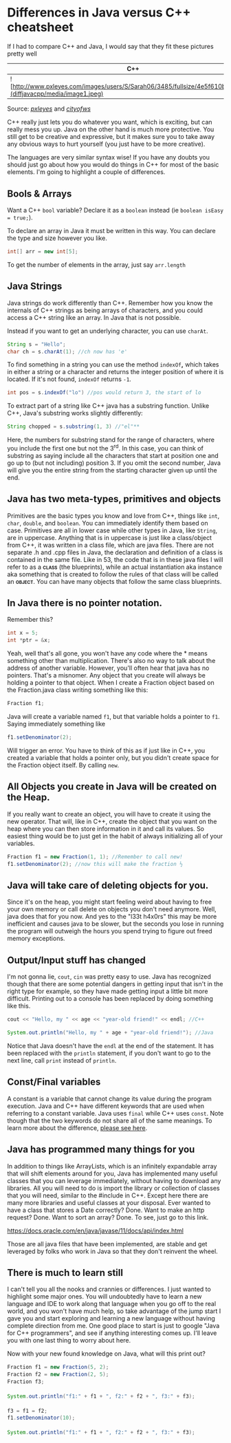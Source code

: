 # Differences in Java versus C++ cheatsheet

If I had to compare C++ and Java, I would say that they fit these
pictures pretty well

| C++                                                                                                             | Java                                                                                                  |
| --------------------------------------------------------------------------------------------------------------- | ----------------------------------------------------------------------------------------------------- |
| ![http://www.pxleyes.com/images/users/S/Sarah06/3485/fullsize/4e5f610b59f3a.jpg](diffjavacpp/media/image1.jpeg) | ![http://www.cityofws.org/portals/0/images/police/storytime2\_233.jpg](diffjavacpp/media/image2.jpeg) |
Source: *[pxleyes](http://www.pxleyes.com)* and *[cityofws](http://www.cityofws.org)*

C++ really just lets you do whatever you want, which is exciting, but
can really mess you up. Java on the other hand is much more protective.
You still get to be creative and expressive, but it makes sure you to
take away any obvious ways to hurt yourself (you just have to be more
creative).

The languages are very similar syntax wise\! If you have any doubts you
should just go about how you would do things in C++ for most of the
basic elements. I'm going to highlight a couple of differences.

## Bools & Arrays

Want a C++ ```bool``` variable? Declare it as a ```boolean``` instead (ie
```boolean isEasy = true;```).

To declare an array in Java it must be written in this way. You can
declare the type and size however you like.

```java
int[] arr = new int[5];
```

To get the number of elements in the array, just say ```arr.length```

## Java Strings

Java strings do work differently than C++. Remember how you know the
internals of C++ strings as being arrays of characters, and you could
access a C++ string like an array. In Java that is not possible.

Instead if you want to get an underlying character, you can use
```charAt```.

```java
String s = "Hello";
char ch = s.charAt(1); //ch now has 'e'
```

To find something in a string you can use the method ```indexOf```**,**
which takes in either a string or a character and returns the integer
position of where it is located. If it's not found, ```indexOf``` returns
```-1```.

```java
int pos = s.indexOf("lo") //pos would return 3, the start of lo
```

To extract part of a string like C++ java has a substring function.
Unlike C++, Java's substring works slightly differently:

```java
String chopped = s.substring(1, 3) //"el"**
```

Here, the numbers for substring stand for the range of characters, where
you include the first one but not the 3<sup>rd</sup>. In this case, you
can think of substring as saying include all the characters that start
at position one and go up to (but not including) position 3. If you omit
the second number, Java will give you the entire string from the
starting character given up until the end.

## Java has two meta-types, primitives and objects

Primitives are the basic types you know and love from C++, things like
```int```, ```char```, ```double```, and ```boolean```. You can immediately identify
them based on case. Primitives are all in lower case while other types
in Java, like ```String```, are in uppercase. Anything that is in uppercase
is just like a class/object from C++, it was written in a class file,
which are java files. There are not separate .h and .cpp files in Java,
the declaration and definition of a class is contained in the same file.
Like in 53, the code that is in these java files I will refer to as a
**<span class="smallcaps">class</span>** (the blueprints), while an
actual instantiation aka instance aka something that is created to
follow the rules of that class will be called an
**<span class="smallcaps">object</span>**. You can have many objects
that follow the same class blueprints.

## In Java there is no pointer notation.

Remember this?

```cpp
int x = 5;
int *ptr = &x;
```

Yeah, well that's all gone, you won't have any code where the \* means
something other than multiplication. There's also no way to talk about
the address of another variable. However, you'll often hear that java
has no pointers. That's a misnomer. Any object that you create will
always be holding a pointer to that object. When I create a Fraction
object based on the Fraction.java class writing something like this:

```java
Fraction f1;
```

Java will create a variable named ```f1```, but that variable holds a
pointer to ```f1```. Saying immediately something like

```java
f1.setDenominator(2);
```

Will trigger an error. You have to think of this as if just like in C++,
you created a variable that holds a pointer only, but you didn't create
space for the Fraction object itself. By calling ```new```.

## All Objects you create in Java will be created on the Heap.

If you really want to create an object, you will have to create it using
the new operator. That will, like in C++, create the object that you
want on the heap where you can then store information in it and call its
values. So easiest thing would be to just get in the habit of always
initializing all of your variables.

```java
Fraction f1 = new Fraction(1, 1); //Remember to call new!
f1.setDenominator(2); //now this will make the fraction ½
```

## Java will take care of deleting objects for you.

Since it's on the heap, you might start feeling weird about having to
free your own memory or call delete on objects you don't need anymore.
Well, java does that for you now. And yes to the "l33t h4x0rs" this may
be more inefficient and causes java to be slower, but the seconds you
lose in running the program will outweigh the hours you spend trying to
figure out freed memory exceptions.

## Output/Input stuff has changed

I'm not gonna lie, ```cout```, ```cin``` was pretty easy to use. Java has
recognized though that there are some potential dangers in getting input
that isn't in the right type for example, so they have made getting
input a little bit more difficult. Printing out to a console has been
replaced by doing something like this.

```cpp
cout << "Hello, my " << age << "year-old friend!" << endl; //C++
```

```java
System.out.println("Hello, my " + age + "year-old friend!"); //Java
```

Notice that Java doesn't have the ```endl``` at the end of the statement. It
has been replaced with the ```println``` statement, if you don't want to go
to the next line, call ```print``` instead of ```println```.

## Const/Final variables

A constant is a variable that cannot change its value during the program execution.
Java and C++ have different keywords that are used when referring to a constant 
variable. Java uses ```final``` while C++ uses ```const```. Note though that the
two keywords do not share all of the same meanings.  To learn more about the
difference, [please see here](https://stackoverflow.com/questions/4971286/javas-final-vs-cs-const#:~:text=Java%20final%20is%20equivalent%20to,i.e.&text=Aside%20from%20having%20certain%20and,to%20be%20initialized%20on%20declaration!).  

## Java has programmed many things for you

In addition to things like ArrayLists, which is an infinitely expandable
array that will shift elements around for you, Java has implemented many
useful classes that you can leverage immediately, without having to
download any libraries. All you will need to do is import the library or
collection of classes that you will need, similar to the \#include in
C++. Except here there are many more libraries and useful classes at
your disposal. Ever wanted to have a class that stores a Date correctly?
Done. Want to make an http request? Done. Want to sort an array? Done.
To see, just go to this link.

<https://docs.oracle.com/en/java/javase/11/docs/api/index.html>

Those are all java files that have been implemented, are stable and get
leveraged by folks who work in Java so that they don't reinvent the
wheel.

## There is much to learn still

I can't tell you all the nooks and crannies or differences. I just
wanted to highlight some major ones. You will undoubtedly have to learn
a new language and IDE to work along that language when you go off to
the real world, and you won't have much help, so take advantage of the
jump start I gave you and start exploring and learning a new language
without having complete direction from me. One good place to start is
just to google "Java for C++ programmers", and see if anything
interesting comes up. I'll leave you with one last thing to worry about
here.

Now with your new found knowledge on Java, what will this print out?

```java
Fraction f1 = new Fraction(5, 2);
Fraction f2 = new Fraction(2, 5);
Fraction f3;

System.out.println("f1:" + f1 + ", f2:" + f2 + ", f3:" + f3);

f3 = f1 = f2;
f1.setDenominator(10);

System.out.println("f1:" + f1 + ", f2:" + f2 + ", f3:" + f3);
```
